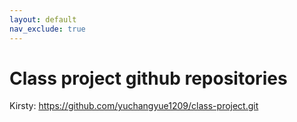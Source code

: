 ```yaml
---
layout: default
nav_exclude: true
---
```


# Class project github repositories

Kirsty: https://github.com/yuchangyue1209/class-project.git
